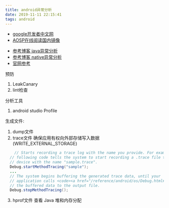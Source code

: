 ```yaml
---
title: android异常分析
date: 2019-11-11 22:15:41
tags: android
---
```


- [google开发者中文网](https://developers.google.cn/china)
- [AOSP在线阅读国内镜像](http://aospxref.com/)

<!-- more -->

- [参考博客 java异常分析](https://blog.csdn.net/wwj_748/article/details/51520020)
- [参考博客 native异常分析](https://blog.csdn.net/wwj_748/article/details/51542359)
- [官网参考](https://developer.android.google.cn/studio/profile/memory-profiler)

预防
 1. LeakCanary
 2. lint检查

分析工具
 1. android studio Profile

生成文件:
  1. dump文件  
  2. trace文件  确保应用有权向外部存储写入数据 (WRITE_EXTERNAL_STORAGE)
  ```java
      // Starts recording a trace log with the name you provide. For example, the
    // following code tells the system to start recording a .trace file to the
    // device with the name "sample.trace".
    Debug.startMethodTracing("sample");
    ...
    // The system begins buffering the generated trace data, until your
    // application calls <code><a href="/reference/android/os/Debug.html#stopMethodTracing()">stopMethodTracing()</a></code>, at which time it writes
    // the buffered data to the output file.
    Debug.stopMethodTracing();
  ```
  3. hprof文件  查看 Java 堆和内存分配